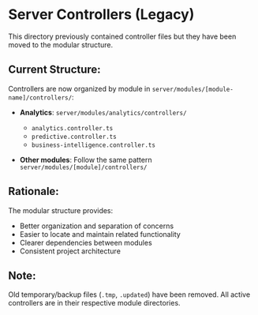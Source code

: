 # Server Controllers (Legacy)

This directory previously contained controller files but they have been moved to the modular structure.

## Current Structure:

Controllers are now organized by module in `server/modules/[module-name]/controllers/`:

- **Analytics**: `server/modules/analytics/controllers/`
  - `analytics.controller.ts`
  - `predictive.controller.ts`
  - `business-intelligence.controller.ts`

- **Other modules**: Follow the same pattern `server/modules/[module]/controllers/`

## Rationale:

The modular structure provides:
- Better organization and separation of concerns
- Easier to locate and maintain related functionality
- Clearer dependencies between modules
- Consistent project architecture

## Note:

Old temporary/backup files (`.tmp`, `.updated`) have been removed. 
All active controllers are in their respective module directories.

